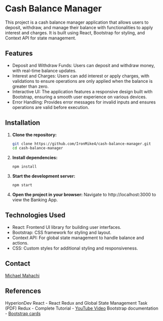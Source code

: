 # Cash Balance Manager

This project is a cash balance manager application that allows users to deposit, withdraw, and manage their balance with functionalities to apply interest and charges. It is built using React, Bootstrap for styling, and Context API for state management.

## Features

- Deposit and Withdraw Funds: Users can deposit and withdraw money, with real-time balance updates.
- Interest and Charges: Users can add interest or apply charges, with validations to ensure operations are only applied when the balance is greater than zero.
- Interactive UI: The application features a responsive design built with Bootstrap, ensuring a smooth user experience on various devices.
- Error Handling: Provides error messages for invalid inputs and ensures operations are valid before execution.

## Installation

1. **Clone the repository:**

   ```bash
   git clone https://github.com/IronMike4/cash-balance-manager.git
   cd cash-balance-manager

   ```

2. **Install dependencies:**

   ```bash
   npm install

   ```

3. **Start the development server:**

   ```bash
   npm start

   ```

4. **Open the project in your browser:**
   Navigate to http://localhost:3000 to view the Banking App.

## Technologies Used

- React: Frontend UI library for building user interfaces.
- Bootstrap: CSS framework for styling and layout.
- Context API: For global state management to handle balance and actions.
- CSS: Custom styles for additional styling and responsiveness.

## Contact

[Michael Mahachi](mikhach@gmail.com)

## References

HyperionDev React - React Redux and Global State Management Task (PDF)
Redux - Complete Tutorial - [YouTube Video](https://www.youtube.com/watch?v=5yEG6GhoJBs&t=523s)
Bootstrap documentation - [Bootstrap cards](https://react-bootstrap.github.io/docs/components/buttons/)
